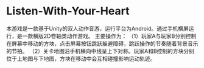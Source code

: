 # Listen-With-Your-Heart
   本游戏是一款基于Unity的双人动作音游，运行平台为Android。通过手机横屏运行，是一款横版2D卷轴类动作游戏。
   主要操作为：
（1）玩家A与玩家B分别控制在屏幕中移动的方块，点击屏幕按钮跳跃躲避障碍，跳跃操作的节奏随着背景音乐的节拍。
（2）关卡地图沿手机横向中线呈上下对称。玩家A和B控制的方块分别位于上地图与下地图，方块在移动中会互相碰撞影响运动轨迹。

